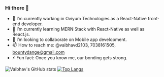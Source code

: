 ### Hi there 👋

- 🔭 I’m currently working in Oviyum Technologies as a React-Native front-end developer.
- 🌱 I’m currently learning MERN Stack with React-Native as well as React.js.
- 👯 I’m looking to collaborate on Mobile app development.
- 📫 How to reach me: @vaibhavd2103, 7038161505, bountydange@gmail.com
- ⚡ Fun fact: Once you know me, our bonding gets strong.

![Vaibhav's GitHub stats](https://github-readme-stats.vercel.app/api?username=vaibhavd2103&show_icons=true&theme=react)       [![Top Langs](https://github-readme-stats.vercel.app/api/top-langs/?username=vaibhavd2103&layout=compact)](https://github.com/vaibhavd2103/github-readme-stats)




